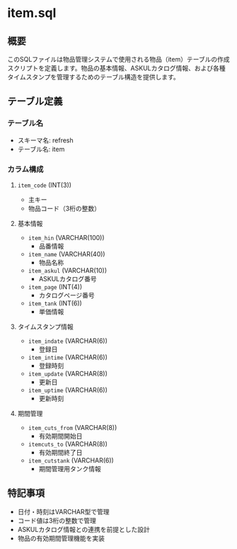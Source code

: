 # item.sql

## 概要
このSQLファイルは物品管理システムで使用される物品（item）テーブルの作成スクリプトを定義します。物品の基本情報、ASKULカタログ情報、および各種タイムスタンプを管理するためのテーブル構造を提供します。

## テーブル定義

### テーブル名
- スキーマ名: refresh
- テーブル名: item

### カラム構成
1. `item_code` (INT(3))
   - 主キー
   - 物品コード（3桁の整数）

2. 基本情報
   - `item_hin` (VARCHAR(100))
     - 品番情報
   - `item_name` (VARCHAR(40))
     - 物品名称
   - `item_askul` (VARCHAR(10))
     - ASKULカタログ番号
   - `item_page` (INT(4))
     - カタログページ番号
   - `item_tank` (INT(6))
     - 単価情報

3. タイムスタンプ情報
   - `item_indate` (VARCHAR(6))
     - 登録日
   - `item_intime` (VARCHAR(6))
     - 登録時刻
   - `item_update` (VARCHAR(8))
     - 更新日
   - `item_uptime` (VARCHAR(6))
     - 更新時刻

4. 期間管理
   - `item_cuts_from` (VARCHAR(8))
     - 有効期間開始日
   - `itemcuts_to` (VARCHAR(8))
     - 有効期間終了日
   - `item_cutstank` (VARCHAR(6))
     - 期間管理用タンク情報

## 特記事項
- 日付・時刻はVARCHAR型で管理
- コード値は3桁の整数で管理
- ASKULカタログ情報との連携を前提とした設計
- 物品の有効期間管理機能を実装

